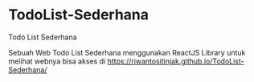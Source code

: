 # TodoList-Sederhana
Todo List Sederhana

Sebuah Web Todo List Sederhana menggunakan ReactJS Library
untuk melihat webnya bisa akses di https://riwantositinjak.github.io/TodoList-Sederhana/
